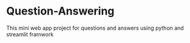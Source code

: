 # Question-Answering
This mini web app project for questions and answers using python and streamlit framwork
